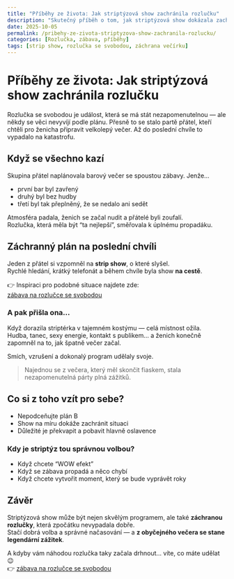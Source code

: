 ```yaml
---
title: "Příběhy ze života: Jak striptýzová show zachránila rozlučku"
description: "Skutečný příběh o tom, jak striptýzová show dokázala zachránit nepovedenou rozlučku se svobodou a proměnila ji ve večer, na který se nezapomíná."
date: 2025-10-05
permalink: /pribehy-ze-zivota-striptyzova-show-zachranila-rozlucku/
categories: [Rozlučka, zábava, příběhy]
tags: [strip show, rozlučka se svobodou, záchrana večírku]
---
```


# Příběhy ze života: Jak striptýzová show zachránila rozlučku

Rozlučka se svobodou je událost, která se má stát nezapomenutelnou — ale někdy se věci nevyvíjí podle plánu. Přesně to se stalo partě přátel, kteří chtěli pro ženicha připravit velkolepý večer. Až do poslední chvíle to vypadalo na katastrofu.

## Když se všechno kazí

Skupina přátel naplánovala barový večer se spoustou zábavy. Jenže…

- první bar byl zavřený
- druhý byl bez hudby
- třetí byl tak přeplněný, že se nedalo ani sedět

Atmosféra padala, ženich se začal nudit a přátelé byli zoufalí.  
Rozlučka, která měla být “ta nejlepší”, směřovala k úplnému propadáku.

## Záchranný plán na poslední chvíli

Jeden z přátel si vzpomněl na **strip show**, o které slyšel.  
Rychlé hledání, krátký telefonát a během chvíle byla show **na cestě**.

👉 Inspiraci pro podobné situace najdete zde:  
[zábava na rozlučce se svobodou](https://www.striptyz-show.cz/1-zabava-na-rozlucce-se-svobodou/)

### A pak přišla ona…

Když dorazila striptérka v tajemném kostýmu — celá místnost ožila.  
Hudba, tanec, sexy energie, kontakt s publikem… a ženich konečně zapomněl na to, jak špatně večer začal.

Smích, vzrušení a dokonalý program udělaly svoje.

> Najednou se z večera, který měl skončit fiaskem, stala nezapomenutelná párty plná zážitků.

## Co si z toho vzít pro sebe?

- Nepodceňujte plán B  
- Show na míru dokáže zachránit situaci  
- Důležité je překvapit a pobavit hlavně oslavence

### Kdy je striptýz tou správnou volbou?

- Když chcete “WOW efekt”  
- Když se zábava propadá a něco chybí  
- Když chcete vytvořit moment, který se bude vyprávět roky

## Závěr

Striptýzová show může být nejen skvělým programem, ale také **záchranou rozlučky**, která zpočátku nevypadala dobře.  
Stačí dobrá volba a správné načasování — a **z obyčejného večera se stane legendární zážitek**.

A kdyby vám náhodou rozlučka taky začala drhnout… víte, co máte udělat 😉  
👉 [zábava na rozlučce se svobodou](https://www.striptyz-show.cz/1-zabava-na-rozlucce-se-svobodou/)
